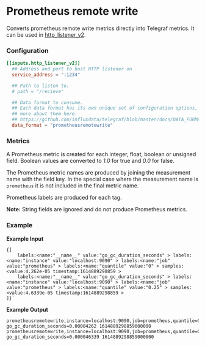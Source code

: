 # Prometheus remote write

Converts prometheus remote write metrics directly into Telegraf metrics. It can be used in [http_listener_v2](/plugins/inputs/http_listener_v2).


### Configuration

```toml
[[inputs.http_listener_v2]]
  ## Address and port to host HTTP listener on
  service_address = ":1234"

  ## Path to listen to.
  # path = "/recieve"

  ## Data format to consume.
  ## Each data format has its own unique set of configuration options, read
  ## more about them here:
  ## https://github.com/influxdata/telegraf/blob/master/docs/DATA_FORMATS_INPUT.md
  data_format = "prometheusremotewrite"
```

### Metrics

A Prometheus metric is created for each integer, float, boolean or unsigned
field.  Boolean values are converted to *1.0* for true and *0.0* for false.

The Prometheus metric names are produced by joining the measurement name with
the field key.  In the special case where the measurement name is `prometheus`
it is not included in the final metric name.

Prometheus labels are produced for each tag.

**Note:** String fields are ignored and do not produce Prometheus metrics.

### Example

**Example Input**
```
{[
    labels:<name:"__name__" value:"go_gc_duration_seconds" > labels:<name:"instance" value:"localhost:9090" > labels:<name:"job" value:"prometheus" > labels:<name:"quantile" value:"0" > samples:<value:4.262e-05 timestamp:1614889298859 >  
    labels:<name:"__name__" value:"go_gc_duration_seconds" > labels:<name:"instance" value:"localhost:9090" > labels:<name:"job" value:"prometheus" > labels:<name:"quantile" value:"0.25" > samples:<value:4.6339e-05 timestamp:1614889298859 >  
]}`

```

**Example Output**
```
prometheusremotewrite,instance=localhost:9090,job=prometheus,quantile=0 go_gc_duration_seconds=0.00004262 1614889298859000000
prometheusremotewrite,instance=localhost:9090,job=prometheus,quantile=0.25 go_gc_duration_seconds=0.000046339 1614889298859000000
```
